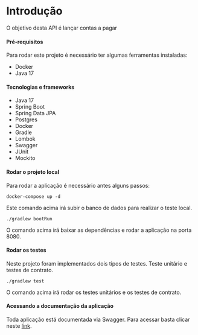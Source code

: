 # Introdução
O objetivo desta API é lançar contas a pagar

#### Pré-requisitos
Para rodar este projeto é necessário ter algumas ferramentas instaladas:
* Docker
* Java 17

#### Tecnologias e frameworks
* Java 17
* Spring Boot
* Spring Data JPA
* Postgres
* Docker
* Gradle
* Lombok
* Swagger
* JUnit
* Mockito

#### Rodar o projeto local
Para rodar a aplicação é necessário antes alguns passos:

```
docker-compose up -d
```
Este comando acima irá subir o banco de dados para realizar o teste local. 

```
./gradlew bootRun
```
O comando acima irá baixar as dependências e rodar a aplicação na porta 8080.

#### Rodar os testes

Neste projeto foram implementados dois tipos de testes. Teste unitário e testes de contrato.

```
./gradlew test
```
O comando acima irá rodar os testes unitários e os testes de contrato.

#### Acessando a documentação da aplicação

Toda aplicação está documentada via Swagger. Para acessar basta clicar neste [link](http://localhost:8080/swagger-ui.html).